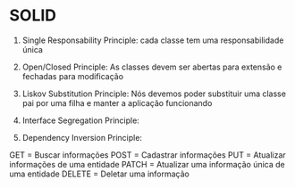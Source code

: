 # SOLID

1. Single Responsability Principle:
    cada classe tem uma responsabilidade única

2. Open/Closed Principle:
    As classes devem ser abertas para extensão e fechadas para modificação

3. Liskov Substitution Principle:
    Nós devemos poder substituir uma classe pai por uma filha e manter a aplicação funcionando

4. Interface Segregation Principle:


5. Dependency Inversion Principle:



GET = Buscar informações
POST = Cadastrar informações
PUT = Atualizar informações de uma entidade
PATCH = Atualizar uma informação única de uma entidade
DELETE = Deletar uma informação